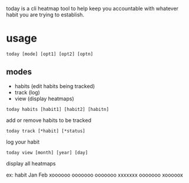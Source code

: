 today is a cli heatmap tool to help keep you accountable with whatever habit you are trying to establish.

# usage
`today [mode] [opt1] [opt2] [optn]`
## modes
- habits (edit habits being tracked)
- track (log)
- view (display heatmaps)

`today habits [habit1] [habit2] [habitn]`

add or remove habits to be tracked

`today track [*habit] [*status]`

log your habit

`today view [month] [year] [day]`

display all heatmaps

ex:
habit
Jan     Feb
xoooooo ooooooo
ooooooo xxxxxxx
ooooooo
xooooox

